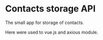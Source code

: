 # Contacts storage API

The small app for storage of contacts.

Here were used to vue.js and axious module.